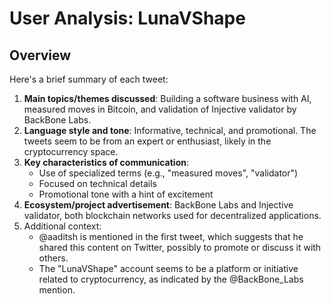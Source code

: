 # User Analysis: LunaVShape

## Overview

Here's a brief summary of each tweet:

1. **Main topics/themes discussed**: Building a software business with AI, measured moves in Bitcoin, and validation of Injective validator by BackBone Labs.
2. **Language style and tone**: Informative, technical, and promotional. The tweets seem to be from an expert or enthusiast, likely in the cryptocurrency space.
3. **Key characteristics of communication**:
	* Use of specialized terms (e.g., "measured moves", "validator")
	* Focused on technical details
	* Promotional tone with a hint of excitement
4. **Ecosystem/project advertisement**: BackBone Labs and Injective validator, both blockchain networks used for decentralized applications.
5. Additional context: 
   - @aaditsh is mentioned in the first tweet, which suggests that he shared this content on Twitter, possibly to promote or discuss it with others.
   - The "LunaVShape" account seems to be a platform or initiative related to cryptocurrency, as indicated by the @BackBone_Labs mention.